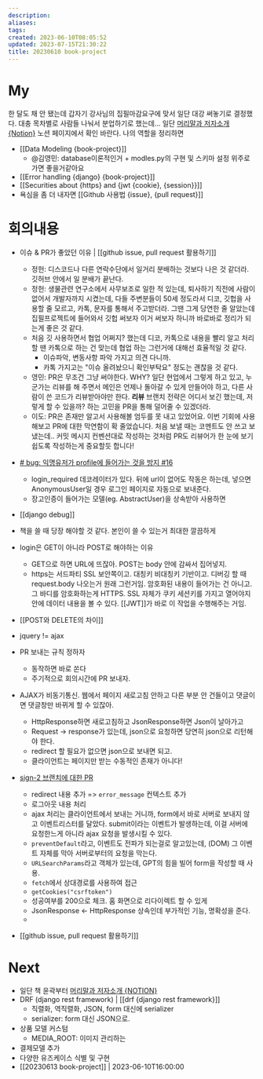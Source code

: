 ```yaml
---
description:
aliases: 
tags: 
created: 2023-06-10T08:05:52
updated: 2023-07-15T21:30:22
title: 20230610 book-project
---
```


# My

한 달도 채 안 됐는데 갑자기 강사님의 집필마감요구에 맞서 일단 대강 써놓기로 결정했다. 대충 목차별로 사람들 나눠서 분업하기로 했는데... 일단 [머리말과 저자소개 {Notion}](https://www.notion.so/a99c4bc2c25443a4be2907c0c00b8aed?pvs=4) 노션 페이지에서 확인 바란다. 나의 역할을 정리하면

- [[Data Modeling {book-project}]]
	- @김영민: database이론적인거 + modles.py의 구현 및 스키마 설정 위주로 가면 좋을거같아요
- [[Error handling {django} {book-project}]]
- [[Securities about {https} and {jwt {cookie}, {session}}]]
- 욕심을 좀 더 내자면 [[Github 사용법 {issue}, {pull request}]]

# 회의내용

- 이슈 & PR가 좋았던 이유 | [[github issue, pull request 활용하기]]
	- 정헌: 디스코드나 다른 연락수단에서 일거리 분배하는 것보다 나은 것 같더라. 깃허브 안에서 일 분배가 끝난다.
	- 정헌: 생물관련 연구소에서 사무보조로 일한 적 있는데, 퇴사하기 직전에 사람이 없어서 개발자까지 시켰는데, 다들 주변분들이 50세 정도라서 디코, 깃헙을 사용할 줄 모르고, 카톡, 문자를 통해서 주고받더라. 그땐 그게 당연한 줄 알았는데 집필프로젝트에 들어와서 깃헙 써보자 이거 써보자 하니까 바로바로 정리가 되는게 좋은 것 같다.
	- 처음 깃 사용하면서 협업 어쩌지? 했는데 디코, 카톡으로 내용을 빨리 알고 처리할 땐 카톡으로 하는 건 맞는데 협업 하는 그런거에 대해선 효율적일 것 같다. 
		- 이슈파악, 변동사항 파악 가지고 의견 다니까.
		- 카톡 가지고는 "이슈 올려놨으니 확인부탁요" 정도는 괜찮을 것 같다.
	- 영민: PR은 무조건 그냥 써야한다. WHY? 일단 현업에서 그렇게 하고 있고, 누군가는 리뷰를 해 주면서 메인은 언제나 돌아갈 수 있게 만들어야 하고, 다른 사람이 쓴 코드가 리뷰받아야만 한다. **리뷰** 브랜치 전략은 어디서 보긴 했는데, 저렇게 할 수 있을까? 하는 고민을 PR을 통해 덜어줄 수 있겠더라.
	- 이도:  PR은 존재만 알고서 사용해볼 엄두를 못 내고 있었어요. 이번 기회에 사용해보고 PR에 대한 막연함이 확 줄었습니다. 처음 보낼 때는 코멘트도 안 쓰고 보냈는데.. 커밋 메시지 컨벤션대로 작성하는 것처럼 PR도 리뷰어가 한 눈에 보기 쉽도록 작성하는게 중요할듯 합니다!

- [# bug: 익명유저가 profile에 들어가는 것을 방지 #16](https://github.com/ESTsoft-Book-Project/bookstore/issues/16)
	- login_required 데코레이터가 있다. 뒤에 url이 없어도 작동은 하는데, 넣으면 AnonymousUser일 경우 로그인 페이지로 자동으로 보내준다. 
	- 장고인증이 들어가는 모델(eg. AbstractUser)을 상속받아 사용하면 
- [[django debug]]
- 책을 쓸 때 당장 해야할 것 같다. 본인이 쓸 수 있는거 최대한 깔끔하게

- login은 GET이 아니라 POST로 해야하는 이유
	- GET으로 하면 URL에 뜨잖아. POST는 body 안에 감싸서 집어넣지.
	- https는 서드파티 SSL 보안쪽이고. 대칭키 비대칭키 기반이고. 디버깅 할 때 request.body 나오는거 원래 그런거임. 암호화된 내용이 들어가는 건 아니고. 그 바디를 암호화하는게 HTTPS. SSL 자체가 쿠키 세션키를 가지고 열어야지 안에 데이터 내용을 볼 수 있다. [[JWT]]가 바로 이 작업을 수행해주는 거임.
- [[POST와 DELETE의 차이]]

- jquery != ajax 

- PR 보내는 규칙 정하자
	- 동작하면 바로 쏜다
	- 주기적으로 회의시간에 PR 보내자.

- AJAX가 비동기통신. 웹에서 페이지 새로고침 안하고 다른 부분 안 건들이고 댓글이면 댓글창만 바뀌게 할 수 있잖아.
	- HttpResponse하면 새로고침하고 JsonResponse하면 Json이 날아가고
	- Request -> response가 있는데, json으로 요청하면 당연히 json으로 리턴해야 한다.
	- redirect 할 필요가 없으면 json으로 보내면 되고. 
	- 클라이언트는 페이지만 받는 수동적인 존재가 아니다!

- [sign-2 브랜치에 대한 PR](https://github.com/ESTsoft-Book-Project/bookstore/pull/23/files)
	- redirect 내용 추가 => `error_message` 컨텍스트 추가
	- 로그아웃 내용 처리 
	- ajax 처리는 클라이언트에서 보내는 거니까, form에서 바로 서버로 보내지 않고 이벤트리스터를 달았다. submit이라는 이벤트가 발생하는데, 이걸 서버에 요청한느게 아니라 ajax 요청을 발생시킬 수 있다. 
	- `preventDefault`라고, 이벤트도 전파가 되는걸로 알고있는데, (DOM) 그 이벤트 자체를 막아 서버로부터의 요청을 막는다.
	- `URLSearchParams`라고 객체가 있는데, GPT의 힘을 빌어 form을 작성할 때 사용.
	- `fetch`에서 상대경로를 사용하여 접근
	- `getCookies("csrftoken")`
	- 성공여부를 200으로 체크. 홈 화면으로 리다이렉트 할 수 있게
	- JsonResponse <- HttpResponse 상속인데 부가적인 기능, 명확성을 준다.
	- 
- [[github issue, pull request 활용하기]]

# Next

- 일단 책 윤곽부터 [머리말과 저자소개 {NOTION}](https://www.notion.so/a99c4bc2c25443a4be2907c0c00b8aed)
- DRF (django rest framework) | [[drf {django rest framework}]]
	- 직렬화, 역직렬화, JSON, form 대신에 serializer
	- serializer: form 대신 JSON으로.
- 상품 모델 커스텀
	- MEDIA_ROOT: 이미지 관리하는
- 결제모델 추가
- 다양한 유즈케이스 식별 및 구현
- [[20230613 book-project]] | 2023-06-10T16:00:00
